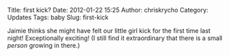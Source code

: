 Title: first kick?
Date: 2012-01-22 15:25
Author: chriskrycho
Category: Updates
Tags: baby
Slug: first-kick

Jaimie thinks she might have felt our little girl kick for the first
time last night! Exceptionally exciting! (I still find it extraordinary
that there is a small *person* growing in there.)
